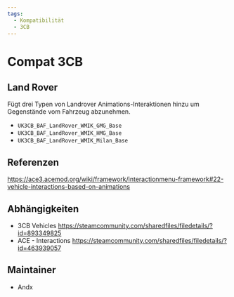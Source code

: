 ```yaml
---
tags:
  - Kompatibilität
  - 3CB
---
```


# Compat 3CB

## Land Rover

Fügt drei Typen von Landrover Animations-Interaktionen hinzu um Gegenstände vom Fahrzeug abzunehmen.

- `UK3CB_BAF_LandRover_WMIK_GMG_Base`
- `UK3CB_BAF_LandRover_WMIK_HMG_Base`
- `UK3CB_BAF_LandRover_WMIK_Milan_Base`

## Referenzen

<https://ace3.acemod.org/wiki/framework/interactionmenu-framework#22-vehicle-interactions-based-on-animations>

## Abhängigkeiten

- 3CB Vehicles <https://steamcommunity.com/sharedfiles/filedetails/?id=893349825>
- ACE - Interactions <https://steamcommunity.com/sharedfiles/filedetails/?id=463939057>

## Maintainer

- Andx
